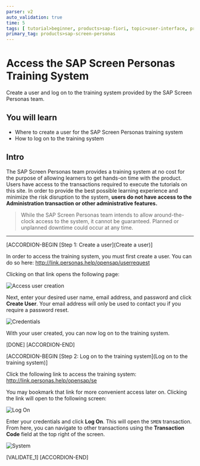```yaml
---
parser: v2
auto_validation: true
time: 5
tags: [ tutorial>beginner, products>sap-fiori, topic>user-interface, products>sap-s-4hana]
primary_tag: products>sap-screen-personas
---
```


# Access the SAP Screen Personas Training System
<!-- description --> Create a user and log on to the training system provided by the SAP Screen Personas team.

## You will learn
  - Where to create a user for the SAP Screen Personas training system
  - How to log on to the training system

## Intro
The SAP Screen Personas team provides a training system at no cost for the purpose of allowing learners to get hands-on time with the product. Users have access to the transactions required to execute the tutorials on this site. In order to provide the best possible learning experience and minimize the risk disruption to the system, **users do not have access to the Administration transaction or other administrative features.**

>While the SAP Screen Personas team intends to allow around-the-clock access to the system, it cannot be guaranteed. Planned or unplanned downtime could occur at any time.

---

[ACCORDION-BEGIN [Step 1: Create a user](Create a user)]

In order to access the training system, you must first create a user. You can do so here: <http://link.personas.help/opensap/userrequest>

Clicking on that link opens the following page:

![Access user creation](New-User.png)

Next, enter your desired user name, email address, and password and click **Create User**. Your email address will only be used to contact you if you require a password reset.

![Credentials](Credentials.png)

With your user created, you can now log on to the training system.

[DONE]
[ACCORDION-END]

[ACCORDION-BEGIN [Step 2: Log on to the training system](Log on to the training system)]

Click the following link to access the training system: <http://link.personas.help/opensap/se>

You may bookmark that link for more convenient access later on. Clicking the link will open to the following screen:

![Log On](Log-On.png)

Enter your credentials and click **Log On**. This will open the `SMEN` transaction. From here, you can navigate to other transactions using the **Transaction Code** field at the top right of the screen.

![System](System.png)

[VALIDATE_1]
[ACCORDION-END]
